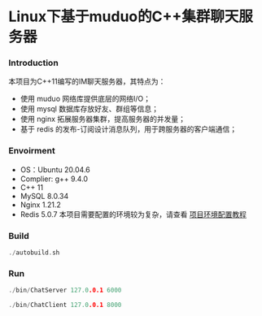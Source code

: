 # Linux下基于muduo的C++集群聊天服务器
### Introduction
本项目为C++11编写的IM聊天服务器，其特点为：
- 使用 muduo 网络库提供底层的网络I/O；
- 使用 mysql 数据库存放好友、群组等信息；
- 使用 nginx 拓展服务器集群，提高服务器的并发量；
- 基于 redis 的发布-订阅设计消息队列，用于跨服务器的客户端通信；

### Envoirment
- OS：Ubuntu 20.04.6
- Complier: g++ 9.4.0
- C++ 11
- MySQL 8.0.34
- Nginx 1.21.2
- Redis 5.0.7
本项目需要配置的环境较为复杂，请查看
[项目环境配置教程](docs/环境配置.md)


### Build
```c
./autobuild.sh
```

### Run
```c
./bin/ChatServer 127.0.0.1 6000

./bin/ChatClient 127.0.0.1 8000
```

